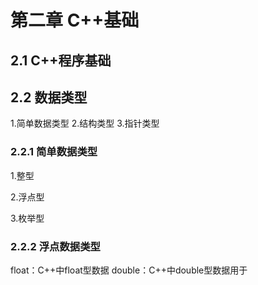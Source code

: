 # 第二章 C++基础 #

## 2.1 C++程序基础 ##

## 2.2 数据类型 ##

1.简单数据类型
2.结构类型
3.指针类型

### 2.2.1 简单数据类型 ###

1.整型

2.浮点型

3.枚举型

### 2.2.2 浮点数据类型 ###
float：C++中float型数据
double：C++中double型数据用于